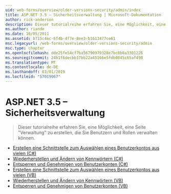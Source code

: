 ```yaml
---
uid: web-forms/overview/older-versions-security/admin/index
title: ASP.NET 3.5 – Sicherheitsverwaltung | Microsoft-Dokumentation
author: rick-anderson
description: Dieser tutorialreihe erfahren Sie, eine Möglichkeit, eine Seite "Verwaltung" zu erstellen, die Sie Benutzern und Rollen verwalten können.
ms.author: riande
ms.date: 10/05/2011
ms.assetid: b715c4ec-6f4b-4f7e-8ee3-b1613477ce61
msc.legacyurl: /web-forms/overview/older-versions-security/admin
msc.type: chapter
ms.openlocfilehash: dde25fe54cf7ba56790979328e7bc8b8a3301226
ms.sourcegitcommit: 24b1f6decbb17bb22a45166e5fdb0845c65af498
ms.translationtype: MT
ms.contentlocale: de-DE
ms.lasthandoff: 03/01/2019
ms.locfileid: "57019067"
---
```

<a name="aspnet-35---security-administration"></a>ASP.NET 3.5 – Sicherheitsverwaltung
====================
> Dieser tutorialreihe erfahren Sie, eine Möglichkeit, eine Seite "Verwaltung" zu erstellen, die Sie Benutzern und Rollen verwalten können.


- [Erstellen eine Schnittstelle zum Auswählen eines Benutzerkontos aus vielen (C#)](building-an-interface-to-select-one-user-account-from-many-cs.md)
- [Wiederherstellen und Ändern von Kennwörtern (C#)](recovering-and-changing-passwords-cs.md)
- [Entsperren und Genehmigen von Benutzerkonten (C#)](unlocking-and-approving-user-accounts-cs.md)
- [Erstellen eine Schnittstelle zum Auswählen eines Benutzerkontos aus vielen (VB)](building-an-interface-to-select-one-user-account-from-many-vb.md)
- [Wiederherstellen und Ändern von Kennwörtern (VB)](recovering-and-changing-passwords-vb.md)
- [Entsperren und Genehmigen von Benutzerkonten (VB)](unlocking-and-approving-user-accounts-vb.md)

